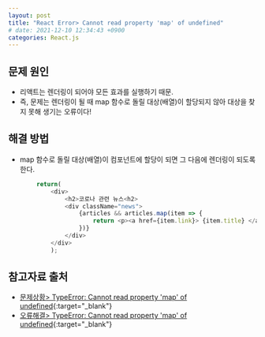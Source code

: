 ```yaml
---
layout: post
title: "React Error> Cannot read property 'map' of undefined"
# date: 2021-12-10 12:34:43 +0900
categories: React.js
---
```


## 문제 원인

- 리액트는 렌더링이 되어야 모든 효과를 실행하기 때문.
- 즉, 문제는 렌더링이 될 때 map 함수로 돌릴 대상(배열)이 할당되지 않아 대상을 찾지 못해 생기는 오류이다!

## 해결 방법

- map 함수로 돌릴 대상(배열)이 컴포넌트에 할당이 되면 그 다음에 렌더링이 되도록 한다.

```javascript
        return(
            <div>
                <h2>코로나 관련 뉴스<h2>
                <div className="news">
                    {articles && articles.map(item => {
                        return <p><a href={item.link}> {item.title} </a></p>;
                    })}
                </div>
            </div>
            );
```

## 참고자료 출처

- [문제상황> TypeError: Cannot read property 'map' of undefined](https://devbirdfeet.tistory.com/47){:target="\_blank"}
- [오류해결> TypeError: Cannot read property 'map' of undefined](https://velog.io/@dum6894/%EC%98%A4%EB%A5%98%ED%95%B4%EA%B2%B0-TypeError-Cannot-read-property-map-of-undefined){:target="\_blank"}
